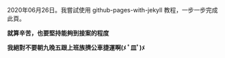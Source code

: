 2020年06月26日。我嘗試使用 github-pages-with-jekyll 教程，一步一步完成此頁。

**就算辛苦，也要堅持能夠到接案的程度**

**我絕對不要朝九晚五跟上班族擠公車捷運啊(ﾒ ﾟ皿ﾟ)ﾒ**
